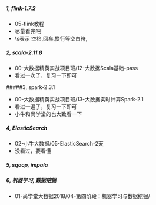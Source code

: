 ##### 1, flink-1.7.2

* 05-flink教程
* 尽量看完吧
* \\s表示 空格,回车,换行等空白符,

##### 2, scala-2.11.8

* 00-大数据精英实战项目班/12-大数据Scala基础-pass
* 看过一次了，复习一下即可

#####3, spark-2.3.1

* 00-大数据精英实战项目班/13-大数据实时计算Spark-2.1
* 看过一遍了，复习一下即可
* 小牛和尚学堂的也大致看一下

##### 4, ElasticSearch

* 02-小牛大数据/05-ElasticSearch-2天
* 没看过，要看懂

##### 5, sqoop, impala

##### 6, 机器学习, 数据挖掘

* 01-尚学堂大数据2018/04-第四阶段：机器学习与数据挖掘/

